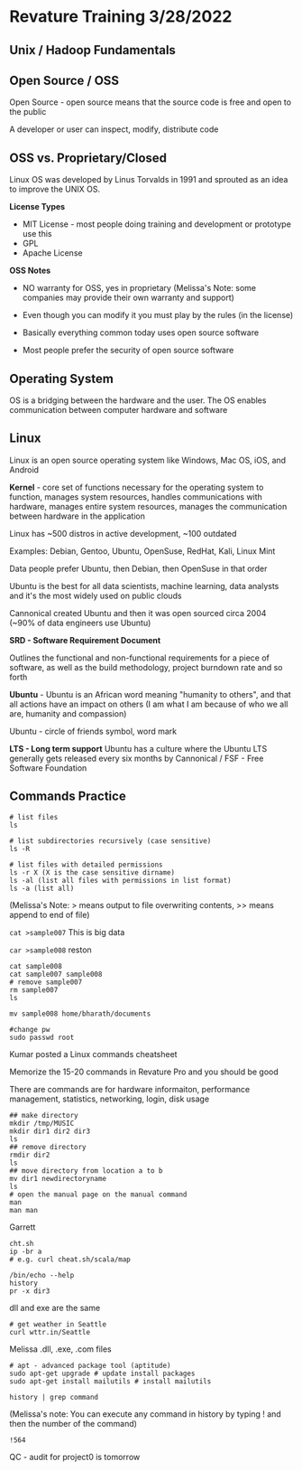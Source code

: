 # Revature Training 3/28/2022

## Unix / Hadoop Fundamentals

## Open Source / OSS

Open Source - open source means that the source code is free and open to the public

A developer or user can inspect, modify, distribute code

## OSS vs. Proprietary/Closed

Linux OS was developed by Linus Torvalds in 1991 and sprouted as an idea to improve the UNIX OS.

**License Types**
* MIT License - most people doing training and development or prototype use this
* GPL
* Apache License


**OSS Notes**

- NO warranty for OSS, yes in proprietary (Melissa's Note: some companies may provide their own warranty and support)

- Even though you can modify it you must play by the rules (in the license)

- Basically everything common today uses open source software

- Most people prefer the security of open source software

## Operating System

OS is a bridging between the hardware and the user. The OS enables communication between computer hardware and software

## Linux

Linux is an open source operating system like Windows, Mac OS, iOS, and Android

**Kernel** - core set of functions necessary for the operating system to function, manages system resources, handles communications with hardware, manages entire system resources, manages the communication between hardware in the application

Linux has ~500 distros in active development, ~100 outdated

Examples: Debian, Gentoo, Ubuntu, OpenSuse, RedHat, Kali, Linux Mint

Data people prefer Ubuntu, then Debian, then OpenSuse in that order

Ubuntu is the best for all data scientists, machine learning, data analysts and it's the most widely used on public clouds

Cannonical created Ubuntu and then it was open sourced circa 2004 (~90% of data engineers use Ubuntu)

**SRD - Software Requirement Document**

Outlines the functional and non-functional requirements for a piece of software, as well as the build methodology, project burndown rate and so forth

**Ubuntu** - Ubuntu is an African word meaning "humanity to others", and that all actions have an impact on others (I am what I am because of who we all are, humanity and compassion)

Ubuntu - circle of friends symbol, word mark

**LTS - Long term support**
Ubuntu has a culture where the Ubuntu LTS generally gets released every six months by Cannonical / FSF - Free Software Foundation

## Commands Practice

```
# list files
ls

# list subdirectories recursively (case sensitive)
ls -R

# list files with detailed permissions
ls -r X (X is the case sensitive dirname)
ls -al (list all files with permissions in list format)
ls -a (list all)
```

(Melissa's Note: > means output to file overwriting contents, >> means append to end of file)

`cat >sample007`
This is big data

`car >sample008`
reston

```
cat sample008
cat sample007 sample008
# remove sample007
rm sample007
ls
```

`mv sample008 home/bharath/documents`

```
#change pw
sudo passwd root
```

Kumar posted a Linux commands cheatsheet

Memorize the 15-20 commands in Revature Pro and you should be good

There are commands are for hardware informaiton, performance management, statistics, networking, login, disk usage

```
## make directory
mkdir /tmp/MUSIC
mkdir dir1 dir2 dir3
ls
## remove directory
rmdir dir2
ls
## move directory from location a to b
mv dir1 newdirectoryname
ls
# open the manual page on the manual command
man
man man
```

Garrett
```
cht.sh
ip -br a
# e.g. curl cheat.sh/scala/map
```

```
/bin/echo --help
history
pr -x dir3
```

dll and exe are the same

```
# get weather in Seattle
curl wttr.in/Seattle
```

Melissa
.dll, .exe, .com files

```
# apt - advanced package tool (aptitude)
sudo apt-get upgrade # update install packages
sudo apt-get install mailutils # install mailutils
```

```
history | grep command
```

(Melissa's note: You can execute any command in history by typing ! and then the number of the command)

`!564`


QC - audit for project0 is tomorrow





